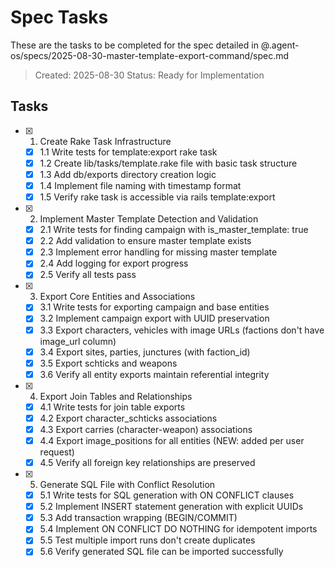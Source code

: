# Spec Tasks

These are the tasks to be completed for the spec detailed in @.agent-os/specs/2025-08-30-master-template-export-command/spec.md

> Created: 2025-08-30
> Status: Ready for Implementation

## Tasks

- [x] 1. Create Rake Task Infrastructure
  - [x] 1.1 Write tests for template:export rake task
  - [x] 1.2 Create lib/tasks/template.rake file with basic task structure
  - [x] 1.3 Add db/exports directory creation logic
  - [x] 1.4 Implement file naming with timestamp format
  - [x] 1.5 Verify rake task is accessible via rails template:export

- [x] 2. Implement Master Template Detection and Validation
  - [x] 2.1 Write tests for finding campaign with is_master_template: true
  - [x] 2.2 Add validation to ensure master template exists
  - [x] 2.3 Implement error handling for missing master template
  - [x] 2.4 Add logging for export progress
  - [x] 2.5 Verify all tests pass

- [x] 3. Export Core Entities and Associations
  - [x] 3.1 Write tests for exporting campaign and base entities
  - [x] 3.2 Implement campaign export with UUID preservation
  - [x] 3.3 Export characters, vehicles with image URLs (factions don't have image_url column)
  - [x] 3.4 Export sites, parties, junctures (with faction_id)
  - [x] 3.5 Export schticks and weapons
  - [x] 3.6 Verify all entity exports maintain referential integrity

- [x] 4. Export Join Tables and Relationships
  - [x] 4.1 Write tests for join table exports
  - [x] 4.2 Export character_schticks associations
  - [x] 4.3 Export carries (character-weapon) associations
  - [x] 4.4 Export image_positions for all entities (NEW: added per user request)
  - [x] 4.5 Verify all foreign key relationships are preserved

- [x] 5. Generate SQL File with Conflict Resolution
  - [x] 5.1 Write tests for SQL generation with ON CONFLICT clauses
  - [x] 5.2 Implement INSERT statement generation with explicit UUIDs
  - [x] 5.3 Add transaction wrapping (BEGIN/COMMIT)
  - [x] 5.4 Implement ON CONFLICT DO NOTHING for idempotent imports
  - [x] 5.5 Test multiple import runs don't create duplicates
  - [x] 5.6 Verify generated SQL file can be imported successfully